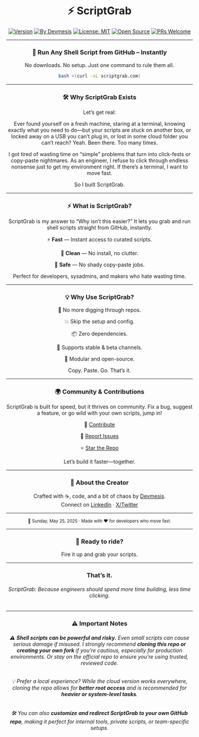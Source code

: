 <div align="center">

# ⚡ ScriptGrab

[![Version](https://img.shields.io/badge/version-0.0.3-blue)](https://github.com/devmesis/scriptgrab)
[![By Devmesis](https://img.shields.io/badge/creator-Devmesis-black)](https://devmesis.com)
[![License: MIT](https://img.shields.io/badge/license-MIT-green)](https://github.com/devmesis/scriptgrab/blob/main/LICENSE)
[![Open Source](https://img.shields.io/badge/open--source-100%25-brightgreen)](https://github.com/devmesis/scriptgrab)
[![PRs Welcome](https://img.shields.io/badge/PRs-welcome-blueviolet)](https://github.com/devmesis/scriptgrab/pulls)

---

### 🚀 Run Any Shell Script from GitHub – Instantly

No downloads. No setup. Just one command to rule them all.

```bash
bash <(curl -sL scriptgrab.com)
```


---

### 🛠️ Why ScriptGrab Exists

Let’s get real:

Ever found yourself on a fresh machine, staring at a terminal, knowing exactly what you need to do—but your scripts are stuck on another box, or locked away on a USB you can’t plug in, or lost in some cloud folder you can’t reach?
Yeah. Been there. Too many times.

I got tired of wasting time on “simple” problems that turn into click-fests or copy-paste nightmares. As an engineer, I refuse to click through endless nonsense just to get my environment right. If there’s a terminal, I want to move fast.

So I built ScriptGrab.

---

### ⚡ What is ScriptGrab?

ScriptGrab is my answer to “Why isn’t this easier?”
It lets you grab and run shell scripts straight from GitHub, instantly.

⚡ **Fast** — Instant access to curated scripts.


🧼 **Clean** — No install, no clutter.


🔐 **Safe** — No shady copy-paste jobs.

Perfect for developers, sysadmins, and makers who hate wasting time.



---

### 💡 Why Use ScriptGrab?

🚫 No more digging through repos.


💥 Skip the setup and config.


📦 Zero dependencies.


🧪 Supports stable & beta channels.


🧩 Modular and open-source.

Copy. Paste. Go. That’s it.

---

### 🌍 Community & Contributions

ScriptGrab is built for speed, but it thrives on community.
Fix a bug, suggest a feature, or go wild with your own scripts, jump in!

🤝 [Contribute](https://github.com/devmesis/scriptgrab/pulls)


🐛 [Report Issues](https://github.com/devmesis/scriptgrab/issues)


⭐️ [Star the Repo](https://github.com/devmesis/scriptgrab)

Let’s build it faster—together.

---

### 👤 About the Creator

Crafted with ☕, code, and a bit of chaos by [Devmesis](https://devmesis.com).  
Connect on [LinkedIn](https://linkedin.com/in/ginodg) · [X/Twitter](https://x.com/Devmesis)

---

<sub>
📅 Sunday, May 25, 2025 · Made with ❤️ for developers who move fast.
</sub>

---

### 🛴 Ready to ride?
Fire it up and grab your scripts.

---

### That’s it.
###### ScriptGrab: Because engineers should spend more time building, less time clicking.

---

### ⚠️ Important Notes

###### ⚠️ **Shell scripts can be powerful and risky.** Even small scripts can cause serious damage if misused. I strongly recommend **cloning this repo or creating your own fork** if you're cautious, especially for production environments. Or stay on the official repo to ensure you’re using trusted, reviewed code.

###### 💡 Prefer a local experience? While the cloud version works everywhere, cloning the repo allows for **better root access** and is recommended for **heavier or system-level tasks**.

###### 🛠️ You can also **customize and redirect ScriptGrab to your own GitHub repo**, making it perfect for internal tools, private scripts, or team-specific setups. 


